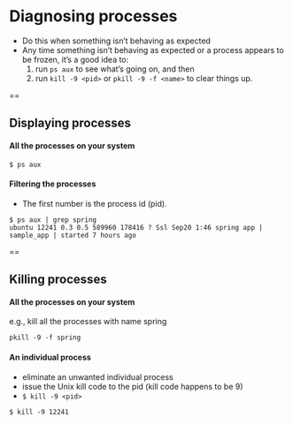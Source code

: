 # Diagnosing processes
- Do this when something isn’t behaving as expected 
- Any time something isn’t behaving as expected or a process appears to be frozen, it’s a good idea to:
    1. run `ps aux` to see what’s going on, and then
    2. run `kill -9 <pid>` or `pkill -9 -f <name>` to clear things up.

==

## Displaying processes

#### All the processes on your system
```
$ ps aux
```

#### Filtering the processes
- The first number is the process id (pid).

```
$ ps aux | grep spring
ubuntu 12241 0.3 0.5 589960 178416 ? Ssl Sep20 1:46 spring app | sample_app | started 7 hours ago
```

==

## Killing processes

#### All the processes on your system

e.g., kill all the processes with name spring
```
pkill -9 -f spring
```

#### An individual process
- eliminate an unwanted individual process
- issue the Unix kill code to the pid (kill code happens to be 9)
- `$ kill -9 <pid>`

```
$ kill -9 12241
```


